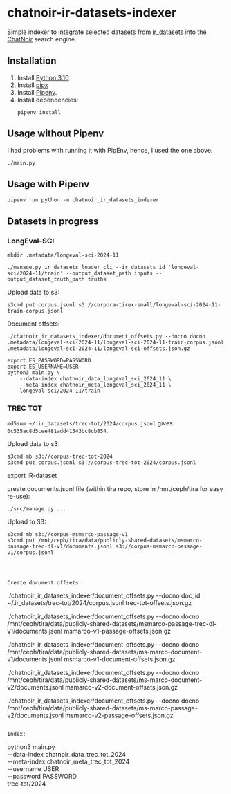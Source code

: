 # chatnoir-ir-datasets-indexer

Simple indexer to integrate selected datasets from [ir_datasets](https://ir-datasets.com) into the [ChatNoir](https://chatnoir.eu) search engine.

## Installation

1. Install [Python 3.10](https://python.org/downloads/)
2. Install [pipx](https://pipxproject.github.io/pipx/installation/#install-pipx)
3. Install [Pipenv](https://pipenv.pypa.io/en/latest/install/#isolated-installation-of-pipenv-with-pipx).
4. Install dependencies:
    ```shell
    pipenv install
    ```

## Usage without Pipenv

I had problems with running it with PipEnv, hence, I used the one above.

```shell
./main.py
```

## Usage with Pipenv

```shell
pipenv run python -m chatnoir_ir_datasets_indexer
```

## Datasets in progress

### LongEval-SCI

```
mkdir .metadata/longeval-sci-2024-11
```

```
./manage.py ir_datasets_loader_cli --ir_datasets_id 'longeval-sci/2024-11/train' --output_dataset_path inputs --output_dataset_truth_path truths
```

Upload data to s3:
```
s3cmd put corpus.jsonl s3://corpora-tirex-small/longeval-sci-2024-11-train-corpus.jsonl
```

Document offsets:
```
./chatnoir_ir_datasets_indexer/document_offsets.py --docno docno .metadata/longeval-sci-2024-11/longeval-sci-2024-11-train-corpus.jsonl .metadata/longeval-sci-2024-11/longeval-sci-offsets.json.gz
```

```
export ES_PASSWORD=PASSWORD
export ES_USERNAME=USER
python3 main.py \
	--data-index chatnoir_data_longeval_sci_2024_11 \
	--meta-index chatnoir_meta_longeval_sci_2024_11 \
	longeval-sci/2024-11/train
```

### TREC TOT

`md5sum ~/.ir_datasets/trec-tot/2024/corpus.jsonl` gives: `0c535ac8d5cee481add41543bc8cb854`.

Upload data to s3:
```
s3cmd mb s3://corpus-trec-tot-2024
s3cmd put corpus.jsonl s3://corpus-trec-tot-2024/corpus.jsonl
```

export IR-dataset

create documents.jsonl file (within tira repo, store in /mnt/ceph/tira for easy re-use):

```
./src/manage.py ...
```

Upload to S3:

```
s3cmd mb s3://corpus-msmarco-passage-v1
s3cmd put /mnt/ceph/tira/data/publicly-shared-datasets/msmarco-passage-trec-dl-v1/documents.jsonl s3://corpus-msmarco-passage-v1/corpus.jsonl




Create document offsets:
```
./chatnoir_ir_datasets_indexer/document_offsets.py --docno doc_id ~/.ir_datasets/trec-tot/2024/corpus.jsonl trec-tot-offsets.json.gz

./chatnoir_ir_datasets_indexer/document_offsets.py --docno docno /mnt/ceph/tira/data/publicly-shared-datasets/msmarco-passage-trec-dl-v1/documents.jsonl msmarco-v1-passage-offsets.json.gz



./chatnoir_ir_datasets_indexer/document_offsets.py --docno docno /mnt/ceph/tira/data/publicly-shared-datasets/ms-marco-document-v1/documents.jsonl msmarco-v1-document-offsets.json.gz

./chatnoir_ir_datasets_indexer/document_offsets.py --docno docno /mnt/ceph/tira/data/publicly-shared-datasets/ms-marco-document-v2/documents.jsonl msmarco-v2-document-offsets.json.gz

./chatnoir_ir_datasets_indexer/document_offsets.py --docno docno /mnt/ceph/tira/data/publicly-shared-datasets/ms-marco-passage-v2/documents.jsonl msmarco-v2-passage-offsets.json.gz



```

Index:
```
python3 main.py \
	--data-index chatnoir_data_trec_tot_2024 \
	--meta-index chatnoir_meta_trec_tot_2024 \
	--username USER \
	--password PASSWORD \
	trec-tot/2024
```
